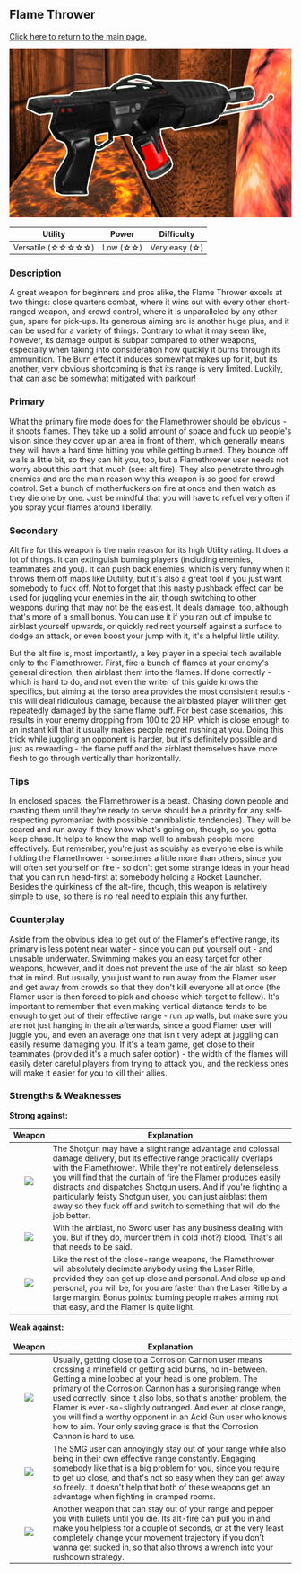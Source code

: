 ## Flame Thrower

[Click here to return to the main page.](Weapons-Guide.md)

<img src="../images/weapons/weaponsguide/flamer.png" height="300px"/>

| Utility | Power | Difficulty |
|---------------------|-----------|----------------|
| Versatile (☆☆☆☆☆) | Low (☆☆) | Very easy (☆) |

### Description

A great weapon for beginners and pros alike, the Flame Thrower excels at two things: close quarters combat, where it wins out with every other short-ranged weapon, and crowd control, where it is unparalleled by any other gun, spare for pick-ups. Its generous aiming arc is another huge plus, and it can be used for a variety of things. Contrary to what it may seem like, however, its damage output is subpar compared to other weapons, especially when taking into consideration how quickly it burns through its ammunition. The Burn effect it induces somewhat makes up for it, but its another, very obvious shortcoming is that its range is very limited. Luckily, that can also be somewhat mitigated with parkour!

### Primary

What the primary fire mode does for the Flamethrower should be obvious - it shoots flames. They take up a solid amount of space and fuck up people's vision since they cover up an area in front of them, which generally means they will have a hard time hitting you while getting burned. They bounce off walls a little bit, so they can hit you, too, but a Flamethrower user needs not worry about this part that much (see: alt fire). They also penetrate through enemies and are the main reason why this weapon is so good for crowd control. Set a bunch of motherfuckers on fire at once and then watch as they die one by one. Just be mindful that you will have to refuel very often if you spray your flames around liberally.

### Secondary

Alt fire for this weapon is the main reason for its high Utility rating. It does a lot of things. It can extinguish burning players (including enemies, teammates and you). It can push back enemies, which is very funny when it throws them off maps like Dutility, but it's also a great tool if you just want somebody to fuck off. Not to forget that this nasty pushback effect can be used for juggling your enemies in the air, though switching to other weapons during that may not be the easiest. It deals damage, too, although that's more of a small bonus. You can use it if you ran out of impulse to airblast yourself upwards, or quickly redirect yourself against a surface to dodge an attack, or even boost your jump with it, it's a helpful little utility.

But the alt fire is, most importantly, a key player in a special tech available only to the Flamethrower. First, fire a bunch of flames at your enemy's general direction, then airblast them into the flames. If done correctly - which is hard to do, and not even the writer of this guide knows the specifics, but aiming at the torso area provides the most consistent results - this will deal ridiculous damage, because the airblasted player will then get repeatedly damaged by the same flame puff. For best case scenarios, this results in your enemy dropping from 100 to 20 HP, which is close enough to an instant kill that it usually makes people regret rushing at you. Doing this trick while juggling an opponent is harder, but it's definitely possible and just as rewarding - the flame puff and the airblast themselves have more flesh to go through vertically than horizontally.

### Tips

In enclosed spaces, the Flamethrower is a beast. Chasing down people and roasting them until they're ready to serve should be a priority for any self-respecting pyromaniac (with possible cannibalistic tendencies). They will be scared and run away if they know what's going on, though, so you gotta keep chase. It helps to know the map well to ambush people more effectively. But remember, you're just as squishy as everyone else is while holding the Flamethrower - sometimes a little more than others, since you will often set yourself on fire - so don't get some strange ideas in your head that you can run head-first at somebody holding a Rocket Launcher. Besides the quirkiness of the alt-fire, though, this weapon is relatively simple to use, so there is no real need to explain this any further.

### Counterplay

Aside from the obvious idea to get out of the Flamer's effective range, its primary is less potent near water - since you can put yourself out - and unusable underwater. Swimming makes you an easy target for other weapons, however, and it does not prevent the use of the air blast, so keep that in mind. But usually, you just want to run away from the Flamer user and get away from crowds so that they don't kill everyone all at once (the Flamer user is then forced to pick and choose which target to follow). It's important to remember that even making vertical distance tends to be enough to get out of their effective range - run up walls, but make sure you are not just hanging in the air afterwards, since a good Flamer user will juggle you, and even an average one that isn't very adept at juggling can easily resume damaging you. If it's a team game, get close to their teammates (provided it's a much safer option) - the width of the flames will easily deter careful players from trying to attack you, and the reckless ones will make it easier for you to kill their allies.

### Strengths & Weaknesses

**Strong against:**

| Weapon | Explanation |
| :----: | ----------- |
| <img src="../images/weapons/shotgun.png" width="64px"/> | The Shotgun may have a slight range advantage and colossal damage delivery, but its effective range practically overlaps with the Flamethrower. While they're not entirely defenseless, you will find that the curtain of fire the Flamer produces easily distracts and dispatches Shotgun users. And if you're fighting a particularly feisty Shotgun user, you can just airblast them away so they fuck off and switch to something that will do the job better. |
| <img src="../images/weapons/sword.png" width="64px"/> | With the airblast, no Sword user has any business dealing with you. But if they do, murder them in cold (hot?) blood. That's all that needs to be said. |
| <img src="../images/weapons/rifle.png" width="64px"/> | Like the rest of the close-range weapons, the Flamethrower will absolutely decimate anybody using the Laser Rifle, provided they can get up close and personal. And close up and personal, you will be, for you are faster than the Laser Rifle by a large margin. Bonus points: burning people makes aiming not that easy, and the Flamer is quite light. |

**Weak against:**

| Weapon | Explanation |
| :----: | ----------- |
| <img src="../images/weapons/corroder.png" width="64px"/> | Usually, getting close to a Corrosion Cannon user means crossing a minefield or getting acid burns, no in-between. Getting a mine lobbed at your head is one problem. The primary of the Corrosion Cannon has a surprising range when used correctly, since it also lobs, so that's another problem, the Flamer is ever-so-slightly outranged. And even at close range, you will find a worthy opponent in an Acid Gun user who knows how to aim. Your only saving grace is that the Corrosion Cannon is hard to use. |
| <img src="../images/weapons/smg.png" width="64px"/> | The SMG user can annoyingly stay out of your range while also being in their own effective range constantly. Engaging somebody like that is a big problem for you, since you require to get up close, and that's not so easy when they can get away so freely. It doesn't help that both of these weapons get an advantage when fighting in cramped rooms. |
| <img src="../images/weapons/plasma.png" width="64px"/> | Another weapon that can stay out of your range and pepper you with bullets until you die. Its alt-fire can pull you in and make you helpless for a couple of seconds, or at the very least completely change your movement trajectory if you don't wanna get sucked in, so that also throws a wrench into your rushdown strategy. |
